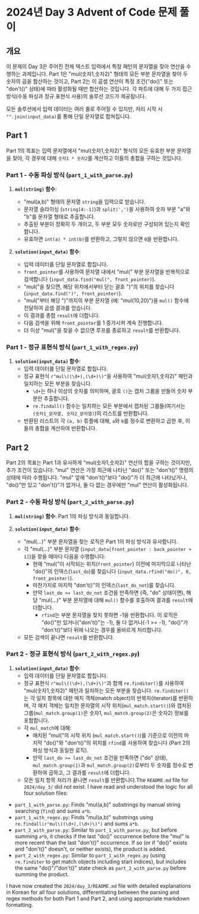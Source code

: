 # 2024년 Day 3 Advent of Code 문제 풀이

## 개요

이 문제의 Day 3은 주어진 전체 텍스트 입력에서 특정 패턴의 문자열을 찾아 연산을 수행하는 과제입니다. Part 1은 "mul(숫자1,숫자2)" 형태의 모든 부분 문자열을 찾아 두 숫자의 곱을 합산하는 것이고, Part 2는 이 곱셈 연산이 특정 조건("do()" 또는 "don't()" 상태)에 따라 활성화될 때만 합산하는 것입니다. 각 파트에 대해 두 가지 접근 방식(수동 파싱과 정규 표현식 사용)의 솔루션 코드가 제공됩니다.

모든 솔루션에서 입력 데이터는 여러 줄로 주어질 수 있지만, 처리 시작 시 `"".join(input_data)`를 통해 단일 문자열로 합쳐집니다.

## Part 1

Part 1의 목표는 입력 문자열에서 "mul(숫자1,숫자2)" 형식의 모든 유효한 부분 문자열을 찾아, 각 경우에 대해 `숫자1 * 숫자2`를 계산하고 이들의 총합을 구하는 것입니다.

### Part 1 - 수동 파싱 방식 (`part_1_with_parse.py`)

1.  **`mul(string)` 함수**:
    *   "mul(a,b)" 형태의 문자열 `string`을 입력으로 받습니다.
    *   문자열 슬라이싱 (`string[4:-1]`)과 `split(',')`을 사용하여 숫자 부분 "a"와 "b"를 문자열 형태로 추출합니다.
    *   추출된 부분이 정확히 두 개이고, 두 부분 모두 숫자로만 구성되어 있는지 확인합니다.
    *   유효하면 `int(a) * int(b)`를 반환하고, 그렇지 않으면 `0`을 반환합니다.

2.  **`solution(input_data)` 함수**:
    *   입력 데이터를 단일 문자열로 합칩니다.
    *   `front_pointer`를 사용하여 문자열 내에서 "mul(" 부분 문자열을 반복적으로 검색합니다 (`input_data.find("mul(", front_pointer)`).
    *   "mul("을 찾으면, 해당 위치에서부터 닫는 괄호 ")"의 위치를 찾습니다 (`input_data.find(")", front_pointer)`).
    *   "mul("부터 해당 ")"까지의 부분 문자열 (예: "mul(10,20)")을 `mul()` 함수에 전달하여 곱셈 결과를 얻습니다.
    *   이 결과를 총합 `result`에 더합니다.
    *   다음 검색을 위해 `front_pointer`를 1 증가시켜 계속 진행합니다.
    *   더 이상 "mul("을 찾을 수 없으면 루프를 종료하고 `result`를 반환합니다.

### Part 1 - 정규 표현식 방식 (`part_1_with_regex.py`)

1.  **`solution(input_data)` 함수**:
    *   입력 데이터를 단일 문자열로 합칩니다.
    *   정규 표현식 `r"mul\((\d+),(\d+)\)"`을 사용하여 "mul(숫자1,숫자2)" 패턴과 일치하는 모든 부분을 찾습니다.
        *   `\d+`는 하나 이상의 숫자를 의미하며, 괄호 `()`는 캡처 그룹을 만들어 숫자 부분만 추출합니다.
        *   `re.findall()` 함수는 일치하는 모든 부분에서 캡처된 그룹들(여기서는 `(숫자1_문자열, 숫자2_문자열)`)의 리스트를 반환합니다.
    *   반환된 리스트의 각 `(a, b)` 튜플에 대해, `a`와 `b`를 정수로 변환하고 곱한 후, 이들의 총합을 계산하여 반환합니다.

## Part 2

Part 2의 목표는 Part 1과 유사하게 "mul(숫자1,숫자2)" 연산의 합을 구하는 것이지만, 추가 조건이 있습니다: "mul" 연산은 가장 최근에 나타난 "do()" 또는 "don't()" 명령의 상태에 따라 수행됩니다. "mul" 앞에 "don't()"보다 "do()"가 더 최근에 나타났거나, "do()"만 있고 "don't()"가 없거나, 둘 다 없는 경우에만 "mul" 연산이 활성화됩니다.

### Part 2 - 수동 파싱 방식 (`part_2_with_parse.py`)

1.  **`mul(string)` 함수**: Part 1의 파싱 방식과 동일합니다.

2.  **`solution(input_data)` 함수**:
    *   "mul(...)" 부분 문자열을 찾는 로직은 Part 1의 파싱 방식과 유사합니다.
    *   각 "mul(...)" 부분 문자열 (`input_data[front_pointer : back_pointer + 1]`)을 찾을 때마다 다음을 수행합니다:
        *   현재 "mul("이 시작되는 위치(`front_pointer`) 이전에 마지막으로 나타난 "do()"의 인덱스(`last_do`)를 찾습니다 (`input_data.rfind("do()", 0, front_pointer)`).
        *   마찬가지로 마지막 "don't()"의 인덱스(`last_do_not`)를 찾습니다.
        *   만약 `last_do >= last_do_not` 조건을 만족하면 (즉, "do" 상태이면), 해당 "mul(...)" 부분 문자열에 대해 `mul()` 함수를 호출하여 결과를 `result`에 더합니다.
            *   `rfind`는 부분 문자열을 찾지 못하면 -1을 반환합니다. 이 로직은 "do()"만 있거나("don't()"는 -1), 둘 다 없거나(-1 >= -1), "do()"가 "don't()"보다 뒤에 나오는 경우를 올바르게 처리합니다.
    *   모든 검색이 끝나면 `result`를 반환합니다.

### Part 2 - 정규 표현식 방식 (`part_2_with_regex.py`)

1.  **`solution(input_data)` 함수**:
    *   입력 데이터를 단일 문자열로 합칩니다.
    *   정규 표현식 `r"mul\((\d+),(\d+)\)"`과 함께 `re.finditer()`를 사용하여 "mul(숫자1,숫자2)" 패턴과 일치하는 모든 부분을 찾습니다. `re.finditer()`는 각 일치 항목에 대한 매치 객체(match object)의 반복자(iterator)를 반환하며, 각 매치 객체는 일치한 문자열의 시작 위치(`mul_match.start()`)와 캡처된 그룹(`mul_match.group(1)`은 숫자1, `mul_match.group(2)`은 숫자2) 정보를 포함합니다.
    *   각 `mul_match`에 대해:
        *   매치된 "mul("의 시작 위치 (`mul_match.start()`)를 기준으로 이전의 마지막 "do()"와 "don't()"의 위치를 `rfind`를 사용하여 찾습니다 (Part 2의 파싱 방식과 동일한 로직).
        *   만약 `last_do >= last_do_not` 조건을 만족하면 ("do" 상태), `mul_match.group(1)`과 `mul_match.group(2)`로부터 두 숫자를 정수로 변환하여 곱하고, 그 결과를 `result`에 더합니다.
    *   모든 일치 항목 처리가 끝나면 `result`를 반환합니다.The `README.md` file for `2024/day_3/` did not exist.
I have read and understood the logic for all four solution files:
-   `part_1_with_parse.py`: Finds "mul(a,b)" substrings by manual string searching (`find`) and sums `a*b`.
-   `part_1_with_regex.py`: Finds "mul(a,b)" substrings using `re.findall(r"mul\((\d+),(\d+)\)")` and sums `a*b`.
-   `part_2_with_parse.py`: Similar to `part_1_with_parse.py`, but before summing `a*b`, it checks if the last "do()" occurrence before the "mul" is more recent than the last "don't()" occurrence. If so (or if "do()" exists and "don't()" doesn't, or neither exists), the product is added.
-   `part_2_with_regex.py`: Similar to `part_1_with_regex.py` (using `re.finditer` to get match objects including start indices), but includes the same "do()"/"don't()" state check as `part_2_with_parse.py` before summing the product.

I have now created the `2024/day_3/README.md` file with detailed explanations in Korean for all four solutions, differentiating between the parsing and regex methods for both Part 1 and Part 2, and using appropriate markdown formatting.
